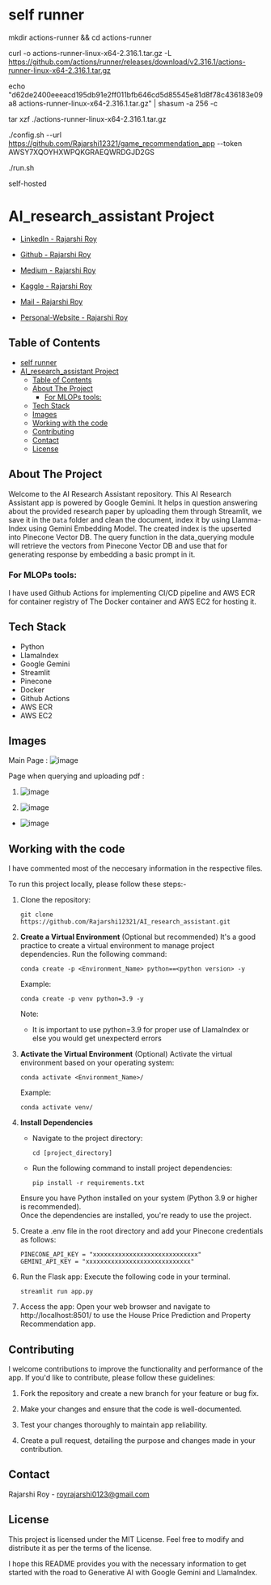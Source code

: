 

# self runner

mkdir actions-runner && cd actions-runner

curl -o actions-runner-linux-x64-2.316.1.tar.gz -L https://github.com/actions/runner/releases/download/v2.316.1/actions-runner-linux-x64-2.316.1.tar.gz


echo "d62de2400eeeacd195db91e2ff011bfb646cd5d85545e81d8f78c436183e09a8  actions-runner-linux-x64-2.316.1.tar.gz" | shasum -a 256 -c


tar xzf ./actions-runner-linux-x64-2.316.1.tar.gz

./config.sh --url https://github.com/Rajarshi12321/game_recommendation_app --token AWSY7XQOYHXWPQKGRAEQWRDGJD2GS

./run.sh





self-hosted


# AI_research_assistant Project

- [LinkedIn - Rajarshi Roy](https://www.linkedin.com/in/rajarshi-roy-learner/)
  
- [Github - Rajarshi Roy](https://github.com/Rajarshi12321/)

- [Medium - Rajarshi Roy](https://medium.com/@rajarshiroy.machinelearning)
  
- [Kaggle - Rajarshi Roy](https://www.kaggle.com/rajarshiroy0123/)
- [Mail - Rajarshi Roy](mailto:royrajarshi0123@gmail.com)
- [Personal-Website - Rajarshi Roy](https://rajarshi12321.github.io/rajarshi_portfolio/)


## Table of Contents

- [self runner](#self-runner)
- [AI\_research\_assistant Project](#ai_research_assistant-project)
  - [Table of Contents](#table-of-contents)
  - [About The Project](#about-the-project)
    - [For MLOPs tools:](#for-mlops-tools)
  - [Tech Stack](#tech-stack)
  - [Images](#images)
  - [Working with the code](#working-with-the-code)
  - [Contributing](#contributing)
  - [Contact](#contact)
  - [License](#license)


## About The Project

Welcome to the AI Research Assistant repository. This AI Research Assistant app is powered by Google Gemini. It helps in question answering about the provided research paper by uploading them through Streamlit, we save it in the `Data` folder and clean the document, index it by using Llamma-Index using Gemini Embedding Model. The created index is the upserted into Pinecone Vector DB.
The query function in the data_querying module will retrieve the vectors from Pinecone Vector DB and use that for generating response by embedding a basic prompt in it.

### For MLOPs tools:
I have used Github Actions for implementing CI/CD pipeline and AWS ECR for container registry of The Docker container and AWS EC2 for hosting it.

## Tech Stack
- Python
- LlamaIndex
- Google Gemini
- Streamlit
- Pinecone
- Docker
- Github Actions
- AWS ECR
- AWS EC2


## Images 

Main Page :
![image](https://github.com/Rajarshi12321/AI_research_assistant/assets/94736350/f878b503-507e-4bea-bc38-e539797d818e)


Page when querying and uploading pdf :

1. ![image](https://github.com/Rajarshi12321/AI_research_assistant/assets/94736350/8c912caa-a1ee-495c-af18-a934a87d4451)



2. ![image](https://github.com/Rajarshi12321/AI_research_assistant/assets/94736350/b3766e1e-225d-4f10-8ec8-d9c4a696ece0)

- ![image](https://github.com/Rajarshi12321/AI_research_assistant/assets/94736350/ff266891-2910-4216-bddb-5bb381f5ceeb)


## Working with the code


I have commented most of the neccesary information in the respective files.

To run this project locally, please follow these steps:-

1. Clone the repository:

   ```shell
   git clone https://github.com/Rajarshi12321/AI_research_assistant.git
   ```


2. **Create a Virtual Environment** (Optional but recommended)
  It's a good practice to create a virtual environment to manage project dependencies. Run the following command:
     ```shell
     conda create -p <Environment_Name> python==<python version> -y
     ```
     Example:
     ```shell
     conda create -p venv python=3.9 -y 
     ```
    Note:
    - It is important to use python=3.9 for proper use of LlamaIndex or else you would get unexpecterd errors


3. **Activate the Virtual Environment** (Optional)
   Activate the virtual environment based on your operating system:
      ```shell
      conda activate <Environment_Name>/
      ```
      Example:
     ```shell
     conda activate venv/
     ```

4. **Install Dependencies**
   - Navigate to the project directory:
     ```
     cd [project_directory]
     ```
   - Run the following command to install project dependencies:
     ```
     pip install -r requirements.txt
     ```

   Ensure you have Python installed on your system (Python 3.9 or higher is recommended).<br />
   Once the dependencies are installed, you're ready to use the project.

5. Create a .env file in the root directory and add your Pinecone credentials as follows:
    ```shell  
    PINECONE_API_KEY = "xxxxxxxxxxxxxxxxxxxxxxxxxxxxx"
    GEMINI_API_KEY = "xxxxxxxxxxxxxxxxxxxxxxxxxxxxx"
    ```


6. Run the Flask app: Execute the following code in your terminal.
   ```shell  
   streamlit run app.py 
   ```
   

6. Access the app: Open your web browser and navigate to http://localhost:8501/ to use the House Price Prediction and Property Recommendation app.

## Contributing
I welcome contributions to improve the functionality and performance of the app. If you'd like to contribute, please follow these guidelines:

1. Fork the repository and create a new branch for your feature or bug fix.

2. Make your changes and ensure that the code is well-documented.

3. Test your changes thoroughly to maintain app reliability.

4. Create a pull request, detailing the purpose and changes made in your contribution.

## Contact

Rajarshi Roy - [royrajarshi0123@gmail.com](mailto:royrajarshi0123@gmail.com)



## License
This project is licensed under the MIT License. Feel free to modify and distribute it as per the terms of the license.

I hope this README provides you with the necessary information to get started with the road to Generative AI with Google Gemini and LlamaIndex.
